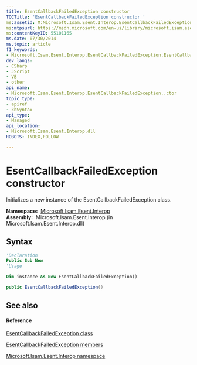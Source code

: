 ```yaml
---
title: EsentCallbackFailedException constructor 
TOCTitle: 'EsentCallbackFailedException constructor '
ms:assetid: M:Microsoft.Isam.Esent.Interop.EsentCallbackFailedException.#ctor
ms:mtpsurl: https://msdn.microsoft.com/en-us/library/microsoft.isam.esent.interop.esentcallbackfailedexception.esentcallbackfailedexception(v=EXCHG.10)
ms:contentKeyID: 55101165
ms.date: 07/30/2014
ms.topic: article
f1_keywords:
- Microsoft.Isam.Esent.Interop.EsentCallbackFailedException.EsentCallbackFailedException
dev_langs:
- CSharp
- JScript
- VB
- other
api_name: 
- Microsoft.Isam.Esent.Interop.EsentCallbackFailedException..ctor
topic_type: 
- apiref
- kbSyntax
api_type: 
- Managed
api_location: 
- Microsoft.Isam.Esent.Interop.dll
ROBOTS: INDEX,FOLLOW

---
```


# EsentCallbackFailedException constructor

Initializes a new instance of the EsentCallbackFailedException class.

**Namespace:**  [Microsoft.Isam.Esent.Interop](hh596136\(v=exchg.10\).md)  
**Assembly:**  Microsoft.Isam.Esent.Interop (in Microsoft.Isam.Esent.Interop.dll)

## Syntax

``` vb
'Declaration
Public Sub New
'Usage

Dim instance As New EsentCallbackFailedException()
```

``` csharp
public EsentCallbackFailedException()
```

## See also

#### Reference

[EsentCallbackFailedException class](dn274120\(v=exchg.10\).md)

[EsentCallbackFailedException members](dn274058\(v=exchg.10\).md)

[Microsoft.Isam.Esent.Interop namespace](hh596136\(v=exchg.10\).md)

